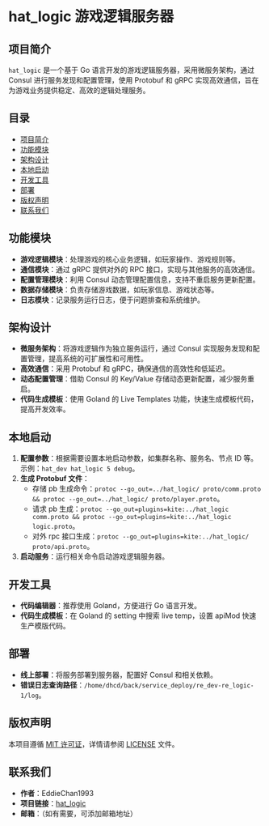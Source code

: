 # hat_logic 游戏逻辑服务器

## 项目简介
`hat_logic` 是一个基于 Go 语言开发的游戏逻辑服务器，采用微服务架构，通过 Consul 进行服务发现和配置管理，使用 Protobuf 和 gRPC 实现高效通信，旨在为游戏业务提供稳定、高效的逻辑处理服务。

## 目录
- [项目简介](#项目简介)
- [功能模块](#功能模块)
- [架构设计](#架构设计)
- [本地启动](#本地启动)
- [开发工具](#开发工具)
- [部署](#部署)
- [版权声明](#版权声明)
- [联系我们](#联系我们)

## 功能模块
- **游戏逻辑模块**：处理游戏的核心业务逻辑，如玩家操作、游戏规则等。
- **通信模块**：通过 gRPC 提供对外的 RPC 接口，实现与其他服务的高效通信。
- **配置管理模块**：利用 Consul 动态管理配置信息，支持不重启服务更新配置。
- **数据存储模块**：负责存储游戏数据，如玩家信息、游戏状态等。
- **日志模块**：记录服务运行日志，便于问题排查和系统维护。

## 架构设计
- **微服务架构**：将游戏逻辑作为独立服务运行，通过 Consul 实现服务发现和配置管理，提高系统的可扩展性和可用性。
- **高效通信**：采用 Protobuf 和 gRPC，确保通信的高效性和低延迟。
- **动态配置管理**：借助 Consul 的 Key/Value 存储动态更新配置，减少服务重启。
- **代码生成模板**：使用 Goland 的 Live Templates 功能，快速生成模板代码，提高开发效率。

## 本地启动
1. **配置参数**：根据需要设置本地启动参数，如集群名称、服务名、节点 ID 等。示例：`hat_dev hat_logic 5 debug`。
2. **生成 Protobuf 文件**：
    - 存储 pb 生成命令：`protoc --go_out=../hat_logic/ proto/comm.proto && protoc --go_out=../hat_logic/ proto/player.proto`。
    - 请求 pb 生成：`protoc --go_out=plugins=kite:../hat_logic comm.proto && protoc --go_out=plugins=kite:../hat_logic logic.proto`。
    - 对外 rpc 接口生成：`protoc --go_out=plugins=kite:../hat_logic/ proto/api.proto`。
3. **启动服务**：运行相关命令启动游戏逻辑服务器。

## 开发工具
- **代码编辑器**：推荐使用 Goland，方便进行 Go 语言开发。
- **代码生成模板**：在 Goland 的 setting 中搜索 live temp，设置 apiMod 快速生产模版代码。

## 部署
- **线上部署**：将服务部署到服务器，配置好 Consul 和相关依赖。
- **错误日志查询路径**：`/home/dhcd/back/service_deploy/re_dev-re_logic-1/log`。

## 版权声明
本项目遵循 [MIT 许可证](LICENSE)，详情请参阅 [LICENSE](LICENSE) 文件。

## 联系我们
- **作者**：EddieChan1993
- **项目链接**：[hat_logic](https://github.com/EddieChan1993/hat_logic)
- **邮箱**：（如有需要，可添加邮箱地址）